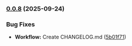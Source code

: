 ### [0.0.8](https://github.com/T2PeNBiX99wcoxKv3A4g/Always-Mist/compare/v0.0.7...v0.0.8) (2025-09-24)


### Bug Fixes

* **Workflow:** Create CHANGELOG.md ([5b01f71](https://github.com/T2PeNBiX99wcoxKv3A4g/Always-Mist/commit/5b01f71074b001f898a227cbfb36c95f5de25e6f))


